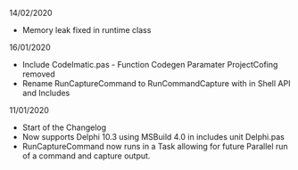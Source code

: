 14/02/2020

* Memory leak fixed in runtime class
  
16/01/2020

* Include CodeImatic.pas - Function Codegen Paramater ProjectCofing removed 
* Rename RunCaptureCommand to RunCommandCapture with in Shell API and Includes 

11/01/2020

* Start of the Changelog
* Now supports Delphi 10.3 using MSBuild 4.0 in includes unit Delphi.pas
* RunCaptureCommand now runs in a Task allowing for future Parallel run of a command and capture output.
 